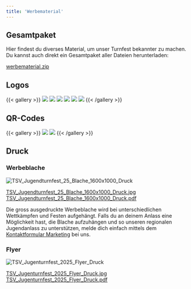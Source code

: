 ```yaml
---
title: 'Werbematerial'
---
```


Gesamtpaket
-----------

Hier findest du diverses Material, um unser Turnfest bekannter zu machen.
Du kannst auch direkt ein Gesamtpaket aller Dateien herunterladen:

[werbematerial.zip](werbematerial.zip)


Logos
-----

{{< gallery >}}
  <img src="Logo_TSV_Jugend_Turnfest.png" class="grid-w33" />
  <img src="Logo_TSV_Jugend_Turnfest_negativ.png" class="grid-w33" />
  <img src="Logo_TSV_Jugend_Turnfest_SW.png" class="grid-w33" />
  <img src="Logo_TSV_Jugend_Turnfest_langs.png" class="grid-w33" />
  <img src="Logo_TSV_Jugend_Turnfest_langs_negativ.png" class="grid-w33" />
  <img src="Logo_TSV_Jugend_Turnfest_langs_SW.png" class="grid-w33" />
{{< /gallery >}}


QR-Codes
--------

{{< gallery >}}
  <img src="qr-code.png" class="grid-w33" />
  <img src="qr-code-logo.png" class="grid-w33" />
{{< /gallery >}}


Druck
-----

### Werbeblache

![TSV_Jugendturnfest_25_Blache_1600x1000_Druck](TSV_Jugendturnfest_25_Blache_1600x1000_Druck.jpg)

[TSV_Jugendturnfest_25_Blache_1600x1000_Druck.jpg](TSV_Jugendturnfest_25_Blache_1600x1000_Druck.jpg)
[TSV_Jugendturnfest_25_Blache_1600x1000_Druck.pdf](TSV_Jugendturnfest_25_Blache_1600x1000_Druck.pdf)

Die gross ausgedruckte Werbeblache wird bei unterschiedlichen Wettkämpfen und Festen aufgehängt.
Falls du an deinem Anlass eine Möglichkeit hast, die Blache aufzuhängen
und so unseren regionalen Jugendanlass zu unterstützen,
melde dich einfach mittels dem [Kontaktformular Marketing](/contact/marketing/) bei uns.

### Flyer

![TSV_Jugenturnfest_2025_Flyer_Druck](TSV_Jugenturnfest_2025_Flyer_Druck.jpg)

[TSV_Jugenturnfest_2025_Flyer_Druck.jpg](TSV_Jugenturnfest_2025_Flyer_Druck.jpg)
[TSV_Jugenturnfest_2025_Flyer_Druck.pdf](TSV_Jugenturnfest_2025_Flyer_Druck.pdf)

